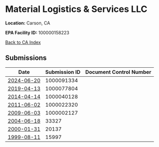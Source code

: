 # Material Logistics & Services LLC

**Location:** Carson, CA

**EPA Facility ID:** 100000158223

[Back to CA Index](../../index.md)

## Submissions

| Date | Submission ID | Document Control Number |
|------|--------------|-------------------------|
| [2024-06-20](submissions/1000091334.md) | 1000091334 |  |
| [2019-04-13](submissions/1000077804.md) | 1000077804 |  |
| [2014-04-14](submissions/1000040128.md) | 1000040128 |  |
| [2011-06-02](submissions/1000022320.md) | 1000022320 |  |
| [2009-06-03](submissions/1000002127.md) | 1000002127 |  |
| [2004-06-18](submissions/33327.md) | 33327 |  |
| [2000-01-31](submissions/20137.md) | 20137 |  |
| [1999-08-11](submissions/15997.md) | 15997 |  |
